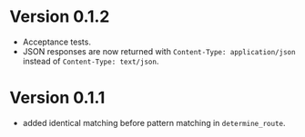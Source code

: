 # Version 0.1.2

* Acceptance tests.
* JSON responses are now returned with `Content-Type: application/json` 
  instead of `Content-Type: text/json`.

# Version 0.1.1

* added identical matching before pattern matching in `determine_route`.
